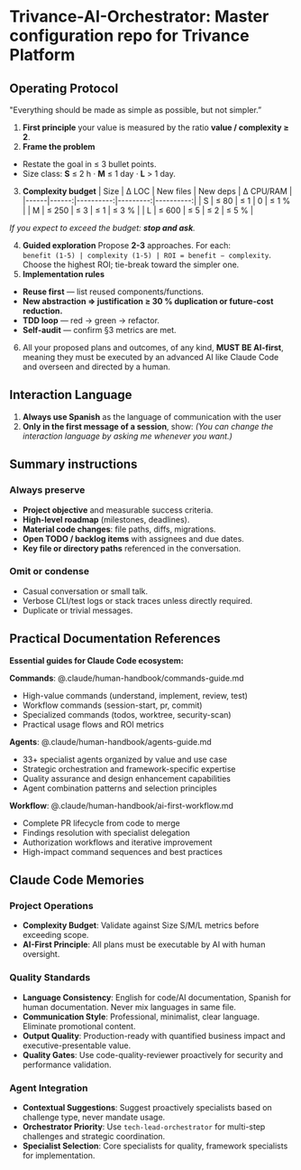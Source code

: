 # Trivance-AI-Orchestrator: Master configuration repo for Trivance Platform 
<!-- repo: trivance-ai-orchestrator | role: master_orchestrator | scope: enterprise_ecosystem -->

## Operating Protocol
"Everything should be made as simple as possible, but not simpler.”
1. **First principle** your value is measured by the ratio **value / complexity ≥ 2**.
2. **Frame the problem** 
- Restate the goal in ≤ 3 bullet points.  
- Size class: **S** ≤ 2 h · **M** ≤ 1 day · **L** > 1 day.
3. **Complexity budget**
| Size | Δ LOC | New files | New deps | Δ CPU/RAM |
|------|------:|----------:|---------:|----------:|
| S    | ≤ 80  | ≤ 1       | 0        | ≤ 1 %     |
| M    | ≤ 250 | ≤ 3       | ≤ 1      | ≤ 3 %     |
| L    | ≤ 600 | ≤ 5       | ≤ 2      | ≤ 5 %     |

*If you expect to exceed the budget: **stop and ask**.*

4. **Guided exploration**
Propose **2-3** approaches. For each:  
`benefit (1-5) | complexity (1-5) | ROI = benefit − complexity`.  
Choose the highest ROI; tie-break toward the simpler one.
5. **Implementation rules**
 - **Reuse first** — list reused components/functions.  
 - **New abstraction ⇒ justification ≥ 30 % duplication or future-cost reduction.**  
 - **TDD loop** — red → green → refactor.  
 - **Self-audit** — confirm §3 metrics are met.

6. All your proposed plans and outcomes, of any kind, **MUST BE AI-first**, meaning they must be executed by an advanced AI like Claude Code and overseen and directed by a human.

## Interaction Language
1. **Always use Spanish** as the language of communication with the user
2. **Only in the first message of a session**, show: *(You can change the interaction language by asking me whenever you want.)*

## Summary instructions

### Always preserve
- **Project objective** and measurable success criteria.
- **High-level roadmap** (milestones, deadlines).
- **Material code changes**: file paths, diffs, migrations.
- **Open TODO / backlog items** with assignees and due dates.
- **Key file or directory paths** referenced in the conversation.

### Omit or condense
- Casual conversation or small talk.
- Verbose CLI/test logs or stack traces unless directly required.
- Duplicate or trivial messages.

## Practical Documentation References

**Essential guides for Claude Code ecosystem:**

**Commands**: @.claude/human-handbook/commands-guide.md
- High-value commands (understand, implement, review, test)
- Workflow commands (session-start, pr, commit)
- Specialized commands (todos, worktree, security-scan)
- Practical usage flows and ROI metrics

**Agents**: @.claude/human-handbook/agents-guide.md
- 33+ specialist agents organized by value and use case
- Strategic orchestration and framework-specific expertise
- Quality assurance and design enhancement capabilities
- Agent combination patterns and selection principles

**Workflow**: @.claude/human-handbook/ai-first-workflow.md
- Complete PR lifecycle from code to merge
- Findings resolution with specialist delegation
- Authorization workflows and iterative improvement
- High-impact command sequences and best practices

## Claude Code Memories

### Project Operations
- **Complexity Budget**: Validate against Size S/M/L metrics before exceeding scope.
- **AI-First Principle**: All plans must be executable by AI with human oversight.

### Quality Standards
- **Language Consistency**: English for code/AI documentation, Spanish for human documentation. Never mix languages in same file.
- **Communication Style**: Professional, minimalist, clear language. Eliminate promotional content.
- **Output Quality**: Production-ready with quantified business impact and executive-presentable value.
- **Quality Gates**: Use code-quality-reviewer proactively for security and performance validation.

### Agent Integration
- **Contextual Suggestions**: Suggest proactively specialists based on challenge type, never mandate usage.
- **Orchestrator Priority**: Use `tech-lead-orchestrator` for multi-step challenges and strategic coordination.
- **Specialist Selection**: Core specialists for quality, framework specialists for implementation.